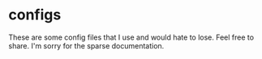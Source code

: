 configs
=======

These are some config files that I use and would hate to lose. Feel free to share. I'm sorry for the sparse documentation.
